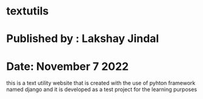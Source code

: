 # textutils
# Published by : Lakshay Jindal
# Date: November 7 2022

this is a text utility website that is created with the use of pyhton framework named django and it is developed as a test project for the learning purposes
